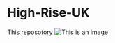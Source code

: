 # High-Rise-UK
This reposotory 
![This is an image](https://myoctocat.com/assets/images/base-octocat.svg)
